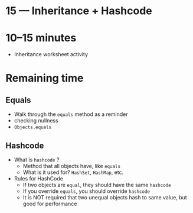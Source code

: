 # 15 — Inheritance + Hashcode

# 10–15 minutes

- Inheritance worksheet activity

# Remaining time

## Equals

- Walk through the `equals` method as a reminder
- checking nullness
- `Objects.equals`

## Hashcode

- What is `hashcode` ?
    - Method that all objects have, like `equals`
    - What is it used for? `HashSet`, `HashMap`, etc.
- Rules for HashCode
    - If two objects are `equal`, they should have the same `hashcode`
    - If you override `equals`, you should override `hashcode`
    - It is NOT required that two unequal objects hash to same value, but good for performance
